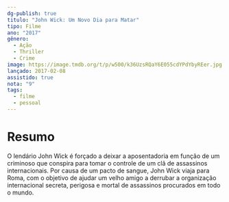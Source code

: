 ```yaml
---
dg-publish: true
titulo: "John Wick: Um Novo Dia para Matar"
tipo: Filme
ano: "2017"
gênero:
  - Ação
  - Thriller
  - Crime
image: https://image.tmdb.org/t/p/w500/k36UzsRQaY6E055cdYPdYbyREer.jpg
lançado: 2017-02-08
assistido: true
nota: "9"
tags:
  - filme
  - pessoal
---
```

# Resumo
O lendário John Wick é forçado a deixar a aposentadoria em função de um criminoso que conspira para tomar o controle de um clã de assassinos internacionais. Por causa de um pacto de sangue, John Wick viaja para Roma, com o objetivo de ajudar um velho amigo a derrubar a organização internacional secreta, perigosa e mortal de assassinos procurados em todo o mundo.

